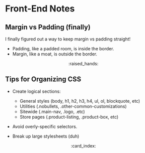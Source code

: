 # Front-End Notes

## Margin vs Padding (finally)

I finally figured out a way to keep margin vs padding straight!

- Padding, like a padded room, is inside the border.
- Margin, like a moat, is outside the border.

<div align='center'>:raised_hands:</div>

## Tips for Organizing CSS

- Create logical sections:

  - General styles (body, h1, h2, h3, h4, ul, ol, blockquote, etc)
  - Utilities (.nobullets, .other-common-customizations)
  - Sitewide (.main-nav, .logo, .etc)
  - Store pages (.product-listing, .product-box, etc)

- Avoid overly-specific selectors.

- Break up large stylesheets (duh)

<div align='center'>:card_index:</div>
